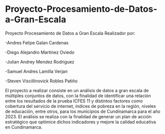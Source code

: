 # Proyecto-Procesamiento-de-Datos-a-Gran-Escala
Proyecto Procesamiento de Datos a Gran Escala 
Realizador por:

-Andres Felipe Galan Cardenas

-Diego Alejandro Martínez Oviedo

-Julian Andrey Mendez Rodriguez

-Samuel Andres Lamilla Verjan 

-Steven Viscillinovick Robles Patiño 


El proyecto a realizar consiste en un análisis de datos a gran escala de múltiples conjuntos de datos, con la finalidad de identificar una relación entre los resultados de la prueba ICFES 11 y distintos factores como cobertura del servicio de internet, índices de pobreza en la región, niveles de educación, entre otros, para los municipios de Cundinamarca para el año 2023. El análisis se realiza con la finalidad de generar un plan de acción estratégico que optimice dichos indicadores y mejore la calidad educativa en Cundinamarca.

